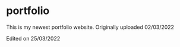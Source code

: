# portfolio

This is my newest portfolio website. Originally uploaded 02/03/2022

Edited on 25/03/2022
